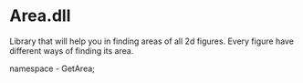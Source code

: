 # Area.dll
Library that will help you in finding areas of all 2d figures. Every figure have different ways of finding its area.

namespace - GetArea;
